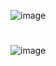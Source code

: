 ![image](https://github.com/yanakorobova/countries/assets/116077415/9d85cea9-245d-4e71-b57a-b5a042653a57)
#
![image](https://github.com/yanakorobova/countries/assets/116077415/4217534e-3d88-47f4-be83-eb5d61dcf147)


